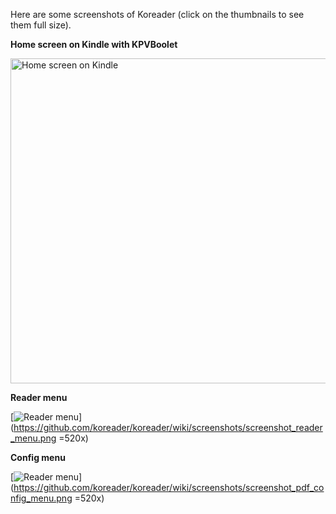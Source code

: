 Here are some screenshots of Koreader (click on the thumbnails to see them full size).

**Home screen on Kindle with KPVBoolet**

<img src="https://github.com/koreader/koreader/wiki/screenshots/screenshot_kpw_home_screen.png" alt="Home screen on Kindle" style="width: 520px;"/>

**Reader menu**

[![Reader menu](https://github.com/koreader/koreader/wiki/screenshots/screenshot_reader_menu.png)](https://github.com/koreader/koreader/wiki/screenshots/screenshot_reader_menu.png  =520x)

**Config menu**

[![Reader menu](https://github.com/koreader/koreader/wiki/screenshots/screenshot_pdf_config_menu.png)](https://github.com/koreader/koreader/wiki/screenshots/screenshot_pdf_config_menu.png  =520x)
